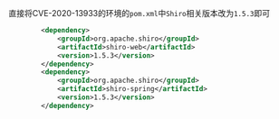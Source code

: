 直接将CVE-2020-13933的环境的`pom.xml`中`Shiro`相关版本改为`1.5.3`即可

```xml
        <dependency>
            <groupId>org.apache.shiro</groupId>
            <artifactId>shiro-web</artifactId>
            <version>1.5.3</version>
        </dependency>
        <dependency>
            <groupId>org.apache.shiro</groupId>
            <artifactId>shiro-spring</artifactId>
            <version>1.5.3</version>
        </dependency>
```

